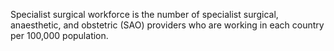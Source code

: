 Specialist surgical workforce is the number of specialist surgical, anaesthetic, and obstetric (SAO) providers who are working in each country per 100,000 population.